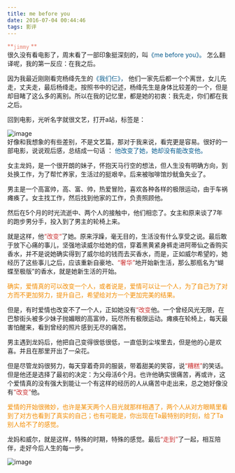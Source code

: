 ```yaml
---
title: me before you
date: 2016-07-04 00:44:46
tags: 影评
---
```

  <font color=#e78170>**````jimmy````  **  </font>   
 很久没有看电影了，周末看了一部印象挺深刻的，叫<font color=#075b8d>《me before you》。</font> 怎么翻译呢，我的第一反应：在我之后。    
 
 因为我最近刚刚看完杨绛先生的<font color=#075b8d>《我们仨》，</font> 他们一家先后都一个个离世，女儿先走，丈夫走，最后杨绛走。按照书中的记述，杨绛先生是身体比较差的一个，但是却目睹了这么多的离别。所以在我的记忆里，都是她的初衷：我先走，你们都在我之后。  
 
 回到电影，光听名字就很文艺，打开a站，标签是：    
 
 ![image](http://7xqnxu.com1.z0.glb.clouddn.com/mebeforeofyou.png)    
 好像和我想象的有些差别，不是文艺篇，那对于我来说，看完更是容易。很好的一部电影，说说观后感，总结成一句话 ： <font color=#075b8d>他改变了她，她却没有能改变他。</font>    
   
 女主龙妈，是一个很开朗的妹子，怀抱天马行空的想法，但人生没有明确方向，到处换工作，为了帮忙养家，生活过的挺艰辛。后来被咖啡馆炒鱿鱼失业了。    
 
 男主是一个高富帅，高、富、帅，热爱冒险，喜欢各种各样的极限运动，由于车祸瘫痪了。女主找工作，然后找到他家的工作，负责照顾他。  
 
 然后在5个月的时光流逝中、两个人的接触中，他们相恋了。女主和原来谈了7年的跑步男分手，投入到了男主的轮椅上来。    
 
 就是这样，他<font color=#c33>“改变“</font>了她。原来浮躁，毫无目的，生活没有什么享受之说。最后敢于放下心痛的事儿，坚强地读威尔给她的信，穿着黑黄紧身裤走进阿蒂仙之香购买香水，并不是说她确实得到了威尔给的钱而去买香水，而是，正如威尔希望的，她经历了这些事儿之后，应该重新自豪地、<font color=#c33>“奢华”</font>地开始新生活，那么那瓶名为“蝴蝶至极版”的香水，就是她新生活的开始。  
 
<font color=#f38c00>确实，爱情真的可以改变一个人，或者说是，爱情可以让一个人，为了自己为了对方而不更加努力，提升自己，希望给对方一个更加完美的结果。  </font>
   
但是，有时爱情也改变不了一个人，正如她没有<font color=#c33>“改变</font>他。一个曾经风光无限，在巴黎街头被多少妹子抛媚眼的高富帅，玩尽所有极限运动。瘫痪在轮椅上，每天最害怕醒来，看到曾经的照片感到无尽的痛苦。 

男主遇到龙妈后，他把自己变得很低很低，一直低到尘埃里去，但是他的心是欢喜。并且在那里开出了一朵花。  

但是尽管龙妈很努力，每天穿着奇异的服装，带着甜美的笑容，说<font color=#c33>“糟糕”</font>的笑话。但是他还是选择了最初的决定：为父母活6个月。也许他确实很痛苦，再或许，这个爱情真的没有强大到能让一个有这样的经历的人从痛苦中走出来，总之她好像没有<font color=#c33>“改变”</font>他。    

<font color=#f38c00>爱情的开始很微妙，也许是某天两个人目光就那样相遇了，两个人从对方眼睛里看到了对方也看到了真实的自己；也有可能是，你出现在Ta最特别的时刻，给了Ta别人给不了的感觉。</font>  

龙妈和威尔，就是这样，特殊的时期，特殊的感觉。最后<font color=#c33>“走到”</font>了一起，相互陪伴，走好今后人生的每一步。    

![image](http://www.hi-check.com/media/2016/02/mby1.jpg)


 
 
